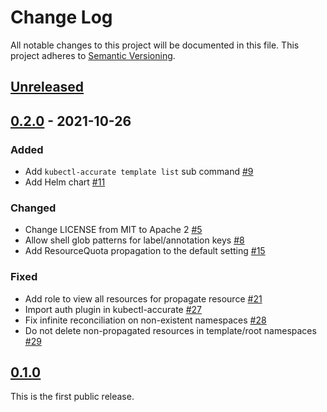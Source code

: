 # Change Log

All notable changes to this project will be documented in this file.
This project adheres to [Semantic Versioning](http://semver.org/).

## [Unreleased]

## [0.2.0] - 2021-10-26

### Added

- Add `kubectl-accurate template list` sub command [#9](https://github.com/cybozu-go/accurate/pull/9)
- Add Helm chart [#11](https://github.com/cybozu-go/accurate/pull/11)

### Changed

- Change LICENSE from MIT to Apache 2 [#5](https://github.com/cybozu-go/accurate/pull/5)
- Allow shell glob patterns for label/annotation keys [#8](https://github.com/cybozu-go/accurate/pull/8)
- Add ResourceQuota propagation to the default setting [#15](https://github.com/cybozu-go/accurate/pull/15)

### Fixed

- Add role to view all resources for propagate resource [#21](https://github.com/cybozu-go/accurate/pull/21)
- Import auth plugin in kubectl-accurate [#27](https://github.com/cybozu-go/accurate/pull/27)
- Fix infinite reconciliation on non-existent namespaces [#28](https://github.com/cybozu-go/accurate/pull/28)
- Do not delete non-propagated resources in template/root namespaces [#29](https://github.com/cybozu-go/accurate/pull/29)

## [0.1.0]

This is the first public release.

[Unreleased]: https://github.com/cybozu-go/accurate/compare/v0.2.0...HEAD
[0.2.0]: https://github.com/cybozu-go/accurate/compare/v0.1.0...v0.2.0
[0.1.0]: https://github.com/cybozu-go/accurate/compare/4b825dc642cb6eb9a060e54bf8d69288fbee4904...v0.1.0
